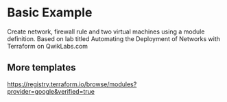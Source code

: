 # Basic Example
Create network, firewall rule and two virtual machines using a module definition.
Based on lab titled Automating the Deployment of Networks with Terraform on QwikLabs.com

## More templates

https://registry.terraform.io/browse/modules?provider=google&verified=true